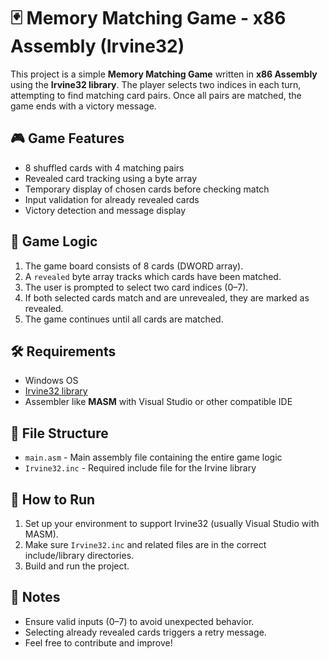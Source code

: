 # 🃏 Memory Matching Game - x86 Assembly (Irvine32)

This project is a simple **Memory Matching Game** written in **x86 Assembly** using the **Irvine32 library**. The player selects two indices in each turn, attempting to find matching card pairs. Once all pairs are matched, the game ends with a victory message.

## 🎮 Game Features

- 8 shuffled cards with 4 matching pairs
- Revealed card tracking using a byte array
- Temporary display of chosen cards before checking match
- Input validation for already revealed cards
- Victory detection and message display

## 🧠 Game Logic

1. The game board consists of 8 cards (DWORD array).
2. A `revealed` byte array tracks which cards have been matched.
3. The user is prompted to select two card indices (0–7).
4. If both selected cards match and are unrevealed, they are marked as revealed.
5. The game continues until all cards are matched.

## 🛠 Requirements

- Windows OS
- [Irvine32 library](https://asmirvine.com)
- Assembler like **MASM** with Visual Studio or other compatible IDE

## 📁 File Structure

- `main.asm` - Main assembly file containing the entire game logic
- `Irvine32.inc` - Required include file for the Irvine library

## 🚀 How to Run

1. Set up your environment to support Irvine32 (usually Visual Studio with MASM).
2. Make sure `Irvine32.inc` and related files are in the correct include/library directories.
3. Build and run the project.

## 📝 Notes

- Ensure valid inputs (0–7) to avoid unexpected behavior.
- Selecting already revealed cards triggers a retry message.
- Feel free to contribute and improve!
